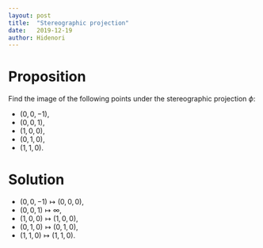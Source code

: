 ```yaml
---
layout: post
title:  "Stereographic projection"
date:   2019-12-19
author: Hidenori
---
```


# Proposition
Find the image of the following points under the stereographic projection $\phi$:
* $(0, 0, -1)$,
* $(0, 0, 1)$,
* $(1, 0, 0)$,
* $(0, 1, 0)$,
* $(1, 1, 0)$.

# Solution
* $(0, 0, -1) \mapsto (0, 0, 0)$,
* $(0, 0, 1) \mapsto \infty$,
* $(1, 0, 0) \mapsto (1, 0, 0)$,
* $(0, 1, 0) \mapsto (0, 1, 0)$,
* $(1, 1, 0) \mapsto (1, 1, 0)$.
